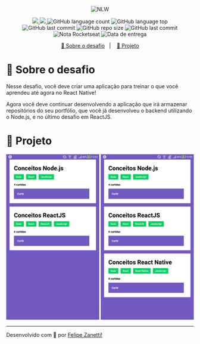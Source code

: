 <p align="center">
    <img src="https://camo.githubusercontent.com/d25397e9df01fe7882dcc1cbc96bdf052ffd7d0c/68747470733a2f2f73746f726167652e676f6f676c65617069732e636f6d2f676f6c64656e2d77696e642f626f6f7463616d702d676f737461636b2f6865616465722d6465736166696f732e706e67" alt="NLW" />
</p>
<p align="center">
    <a href="https://github.com/fajzanetti">
        <img src="https://img.shields.io/badge/GitHub-fajzanetti-34CB79?logo=GitHub"/>
    </a>
    <a href="https://www.linkedin.com/in/felipezanetti/">
        <img src="https://img.shields.io/badge/Linkedin-felipezanetti-34CB79?logo=linkedin"/>
    </a>
    <img alt="GitHub language count" src="https://img.shields.io/github/languages/count/fajzanetti/conceitos-react-native?color=34CB79" />
    <img alt="GitHub language top" src="https://img.shields.io/github/languages/top/fajzanetti/conceitos-react-native?color=34CB79" />
    <img alt="GitHub last commit" src="https://img.shields.io/github/last-commit/fajzanetti/conceitos-react-native?color=34CB79" />
    <img alt="GitHub repo size" src="https://img.shields.io/github/repo-size/fajzanetti/conceitos-react-native?color=34CB79" />
    <img alt="GitHub last commit" src="https://img.shields.io/github/last-commit/fajzanetti/conceitos-react-native?color=34CB79" />
    <img alt="Nota Rocketseat" src="https://img.shields.io/badge/Nota-10-34CB79" />
    <img alt="Data de entrega" src="https://img.shields.io/badge/Data%20de%20entrega-17%2F06%2F2020-34CB79" />
</p>
<p align="center">
  <a href="#-Sobre-o-desafio">🚀 Sobre o desafio</a>&nbsp;&nbsp;&nbsp;|&nbsp;&nbsp;&nbsp;
  <a href="#-Projeto">🚧 Projeto</a>
</p>

# 🚀 Sobre o desafio

Nesse desafio, você deve criar uma aplicação para treinar o que você aprendeu até agora no React Native!

Agora você deve continuar desenvolvendo a aplicação que irá armazenar repositórios do seu portfólio, que você já desenvolveu o backend utilizando o Node.js, e no último desafio em ReactJS.

# 🚧 Projeto
<div align="center">
    <img alt="1" title="RN1" src=".github/1.jfif" width='250px'/>
    <img alt="2" title="RN2" src=".github/2.jfif" width='250px'/>
</div>

---

Desenvolvido com 💚 por [Felipe Zanetti!](https://www.linkedin.com/in/felipezanetti/)